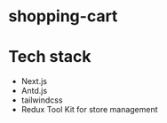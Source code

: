 # shopping-cart

# Tech stack

- Next.js
- Antd.js
- tailwindcss
- Redux Tool Kit for store management

